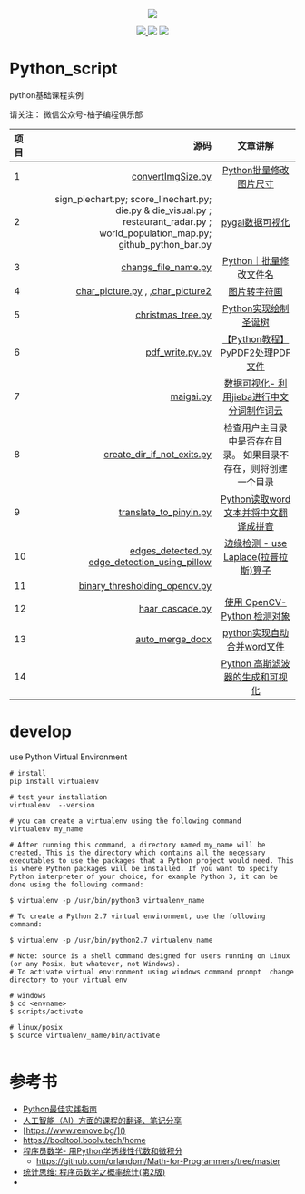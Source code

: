 <!--
 * @Author: your name
 * @Date: 2021-04-25 09:50:02
 * @LastEditTime: 2022-11-07 15:03:50
 * @LastEditors: AlexZ33 775136985@qq.com
 * @Description: In User Settings Edit
 * @FilePath: /Python_script/README.md
-->

<p align="center">
  <a href="">  <img border="0" src="https://user-images.githubusercontent.com/21971405/142834539-fcd1923b-5bb4-4dda-9ee6-d716fe3cf7c9.png">
    </a>
</p>

<p align="center">
    <a href=""> <img border="0" src="https://user-images.githubusercontent.com/21971405/112426756-72b2ad80-8d73-11eb-8151-aa8edf48b2d9.png"/></a><a href="https://segmentfault.com/blog/jx-treehouse">     <img border="0" src="https://user-images.githubusercontent.com/21971405/112427420-81e62b00-8d74-11eb-9c7b-ec6577aa2df7.png"/></a>
  </a><a href="https://www.zhihu.com/column/c_1069272612663902208">     <img border="0" src="https://user-images.githubusercontent.com/21971405/112428507-3a609e80-8d76-11eb-9335-072c9f7d7966.png"/></a>
</p>



# Python_script
python基础课程实例

请关注： 微信公众号-柚子编程俱乐部

| 项目 |                                                                                                                                                                                    源码 |                                                                                                                            文章讲解                                                                                                                            |
|:---|--------------------------------------------------------------------------------------------------------------------------------------------------------------------------------------:|:----------------------------------------------------------------------------------------------------------------------------------------------------------------------------------------------------------------------------------------------------------:|
| 1  |                                                                                         [convertImgSize.py](https://github.com/JXtreehouse/Python_script/blob/main/convertImgSize.py) |                                                                            [Python批量修改图片尺寸](https://www.toutiao.com/a6924638337550615053/?log_from=f9083f8c6e089_1634279427147)                                                                            |
| 2  |                                                    sign_piechart.py; score_linechart.py; die.py & die_visual.py ; restaurant_radar.py ; world_population_map.py; github_python_bar.py |                                                                                                    [pygal数据可视化](https://zhuanlan.zhihu.com/p/421845313)                                                                                                    |
| 3  |                                                                                    [change_file_name.py ](https://github.com/JXtreehouse/Python_script/blob/main/change_file_name.py) |       [Python｜批量修改文件名](https://mp.weixin.qq.com/s?__biz=MzkyMjE4NTA4OQ==&mid=2247484814&idx=1&sn=edb1301b118582740fbb700b35f1f88b&chksm=c1f97960f68ef076d5c73fb9aabdc0b9096d5b4b1755f577669930740d32d5f913dbc3909374&token=357056644&lang=zh_CN#rd)        |
| 4  | [char_picture.py](https://github.com/JXtreehouse/Python_script/blob/main/char_picture.py) , ,[char_picture2](https://github.com/JXtreehouse/Python_script/blob/main/char_picture2.py) |           [图片转字符画](https://mp.weixin.qq.com/s?__biz=MzkyMjE4NTA4OQ==&mid=2247483813&idx=1&sn=f3135fd11be8913bd40035ead68be1b6&chksm=c1f97d4bf68ef45d9d9fb6f931fa5462f3499feba05379734b9ca6db78f6c707b4476f709bca&token=357056644&lang=zh_CN#rd)            |
| 5  |                                                                                      [christmas_tree.py](https://github.com/JXtreehouse/Python_script/blob/backup/christmas_tree2.py) |       [Python实现绘制圣诞树](https://mp.weixin.qq.com/s?__biz=MzkyMjE4NTA4OQ==&mid=2247484073&idx=1&sn=f0d0020eaa655ecf5ba5a29e844ea5f0&chksm=c1f97e47f68ef7517479c2353ca4a47424b0a5437e0a3ad9250fbf2d6f765d0ea91f5b795a5c&token=1665462260&lang=zh_CN#rd)        |
| 6  |                                                                                                [pdf_write.py.py](https://github.com/JXtreehouse/Python_script/blob/main/pdf_write.py) |   [【Python教程】PyPDF2处理PDF文件](https://mp.weixin.qq.com/s?__biz=MzkyMjE4NTA4OQ==&mid=2247483781&idx=1&sn=1c047575b2cf9b9b3f470fa5b23aad67&chksm=c1f97d6bf68ef47d4cfd07fa06de1f8e45e942853488a2212b2fc0f86de80530f2e83d204bcd&token=357056644&lang=zh_CN#rd)   | 
| 7  |                                              [maigai.py ](https://github.com/AlexZ33/Python_data/blob/main/%E6%95%B0%E6%8D%AE%E5%8F%AF%E8%A7%86%E5%8C%96%E6%BC%AB%E6%B8%B8/maigai.py) |  [数据可视化- 利用jieba进行中文分词制作词云](https://mp.weixin.qq.com/s?__biz=MzkyMjE4NTA4OQ==&mid=2247484792&idx=2&sn=8289c52b648c5459d2fff1698d005491&chksm=c1f97996f68ef080c87acb1555ea84542de9445a8e34abf7d1f7c4977483e8a53c422db88904&token=357056644&lang=zh_CN#rd)   | 
| 8  |                                                                       [create_dir_if_not_exits.py](https://github.com/JXtreehouse/Python_script/blob/main/create_dir_if_not_exits.py) |                                                                                                              检查用户主目录中是否存在目录。 如果目录不存在，则将创建一个目录                                                                                                              |
| 9  |                                                                               [translate_to_pinyin.py](https://github.com/JXtreehouse/Python_script/blob/main/translate_to_pinyin.py) |  [Python读取word文本并将中文翻译成拼音](https://mp.weixin.qq.com/s?__biz=Mzg4MDY5NDU4NQ==&mid=2247483729&idx=5&sn=5c0229d3598c9ac743f14f43e919282a&chksm=cf700507f8078c11c22b3441c4cd179fe0a7608284bf10901194e38e298d51362483bc057ea9&token=2114784969&lang=zh_CN#rd)   |
| 10 |                                                     [edges_detected.py](https://github.com/JXtreehouse/Python_script/blob/main/edges_detected.py)<br/>[edge_detection_using_pillow]() | [边缘检测 - use Laplace(拉普拉斯)算子](https://mp.weixin.qq.com/s?__biz=Mzg4MDY5NDU4NQ==&mid=2247485726&idx=1&sn=22a5d34f2a3b0879c8dfb8fafdfa3764&chksm=cf700d48f807845e3b15d728af8ca44b92a0bd59329681e5a738855d2673e84eabe4f14da759&token=2114784969&lang=zh_CN#rd) |
| 11 |                                                                 [binary_thresholding_opencv.py](https://github.com/JXtreehouse/Python_script/blob/main/binary_thresholding_opencv.py) |                                                                                                                            []()                                                                                                                            |
| 12 |                                                                                             [haar_cascade.py](https://github.com/JXtreehouse/Python_script/blob/main/haar_cascade.py) |   [使用 OpenCV-Python 检测对象](https://mp.weixin.qq.com/s?__biz=Mzg4MDY5NDU4NQ==&mid=2247485769&idx=1&sn=62f7eb7ff492d4c7355fd34a6991c2e9&chksm=cf700d1ff80784097ab3f8cc958f70027a310f1c69b881a17cc9f9d03f8348690491b6520ead&token=2053084425&lang=zh_CN#rd)    |
| 13 |                                                                                                                                                                   [auto_merge_docx]() |                                                                                                                   [python实现自动合并word文件]()                                                                                                                   |  
| 14 |                                                                                                                                                                                       |                                                                                                                  [Python 高斯滤波器的生成和可视化](https://mp.weixin.qq.com/s?__biz=Mzg4MDY5NDU4NQ==&mid=2247485966&idx=1&sn=12167cf88983dde119ef6adcfa3b1754&chksm=cf700e58f807874e01449b421d4b40efa2aef075e90b73ac397c0f55237edc3d377779e2cf0d&token=1954563093&lang=zh_CN#rd)                                                                                                                   |

# develop

use Python Virtual Environment

```
# install 
pip install virtualenv

# test your installation
virtualenv  --version

# you can create a virtualenv using the following command
virtualenv my_name

# After running this command, a directory named my_name will be created. This is the directory which contains all the necessary executables to use the packages that a Python project would need. This is where Python packages will be installed. If you want to specify Python interpreter of your choice, for example Python 3, it can be done using the following command:

$ virtualenv -p /usr/bin/python3 virtualenv_name

# To create a Python 2.7 virtual environment, use the following command:

$ virtualenv -p /usr/bin/python2.7 virtualenv_name

# Note: source is a shell command designed for users running on Linux (or any Posix, but whatever, not Windows).
# To activate virtual environment using windows command prompt  change directory to your virtual env

# windows
$ cd <envname>
$ scripts/activate 

# linux/posix
$ source virtualenv_name/bin/activate


```
 
# 参考书
- [Python最佳实践指南](https://pythonguidecn.readthedocs.io/zh/latest/)
- [人工智能（AI）方面的课程的翻译、笔记分享](http://www.ai-start.com/)
- [https://www.remove.bg/]()
- https://booltool.boolv.tech/home
- [程序员数学- 用Python学透线性代数和微积分](https://weread.qq.com/web/bookDetail/818320a0728a4acc8189214)
  - https://github.com/orlandpm/Math-for-Programmers/tree/master
- [统计思维: 程序员数学之概率统计(第2版)](https://weread.qq.com/web/bookDetail/320326d0718ff6743207f2a)
- 